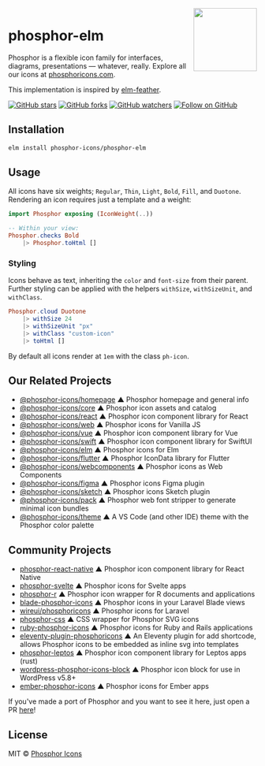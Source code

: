<img src="https://github.com/phosphor-icons/phosphor-elm/blob/master/meta/phosphor-mark-tight-black.png?raw=true" width="128" align="right" />

# phosphor-elm

Phosphor is a flexible icon family for interfaces, diagrams, presentations — whatever, really. Explore all our icons at [phosphoricons.com](https://phosphoricons.com).

This implementation is inspired by [elm-feather](https://package.elm-lang.org/packages/1602/elm-feather/latest).

[![GitHub stars](https://img.shields.io/github/stars/phosphor-icons/phosphor-elm?style=flat-square&label=Star)](https://github.com/phosphor-icons/phosphor-elm)
[![GitHub forks](https://img.shields.io/github/forks/phosphor-icons/phosphor-elm?style=flat-square&label=Fork)](https://github.com/phosphor-icons/phosphor-elm/fork)
[![GitHub watchers](https://img.shields.io/github/watchers/phosphor-icons/phosphor-elm?style=flat-square&label=Watch)](https://github.com/phosphor-icons/phosphor-elm)
[![Follow on GitHub](https://img.shields.io/github/followers/rektdeckard?style=flat-square&label=Follow)](https://github.com/rektdeckard)

## Installation

```bash
elm install phosphor-icons/phosphor-elm
```

## Usage

All icons have six weights; `Regular`, `Thin`, `Light`, `Bold`, `Fill`, and `Duotone`. Rendering an icon requires just a template and a weight:

```elm
import Phosphor exposing (IconWeight(..))

-- Within your view:
Phosphor.checks Bold
    |> Phosphor.toHtml []
```

### Styling

Icons behave as text, inheriting the `color` and `font-size` from their parent. Further styling can be applied with the helpers `withSize`, `withSizeUnit`, and `withClass`.

```elm
Phosphor.cloud Duotone
    |> withSize 24
    |> withSizeUnit "px"
    |> withClass "custom-icon"
    |> toHtml []
```

By default all icons render at `1em` with the class `ph-icon`.

## Our Related Projects

- [@phosphor-icons/homepage](https://github.com/phosphor-icons/homepage) ▲ Phosphor homepage and general info
- [@phosphor-icons/core](https://github.com/phosphor-icons/core) ▲ Phosphor icon assets and catalog
- [@phosphor-icons/react](https://github.com/phosphor-icons/react) ▲ Phosphor icon component library for React
- [@phosphor-icons/web](https://github.com/phosphor-icons/web) ▲ Phosphor icons for Vanilla JS
- [@phosphor-icons/vue](https://github.com/phosphor-icons/vue) ▲ Phosphor icon component library for Vue
- [@phosphor-icons/swift](https://github.com/phosphor-icons/swift) ▲ Phosphor icon component library for SwiftUI
- [@phosphor-icons/elm](https://github.com/phosphor-icons/phosphor-elm) ▲ Phosphor icons for Elm
- [@phosphor-icons/flutter](https://github.com/phosphor-icons/flutter) ▲ Phosphor IconData library for Flutter
- [@phosphor-icons/webcomponents](https://github.com/phosphor-icons/webcomponents) ▲ Phosphor icons as Web Components
- [@phosphor-icons/figma](https://github.com/phosphor-icons/figma) ▲ Phosphor icons Figma plugin
- [@phosphor-icons/sketch](https://github.com/phosphor-icons/sketch) ▲ Phosphor icons Sketch plugin
- [@phosphor-icons/pack](https://github.com/phosphor-icons/pack) ▲ Phosphor web font stripper to generate minimal icon bundles
- [@phosphor-icons/theme](https://github.com/phosphor-icons/theme) ▲ A VS Code (and other IDE) theme with the Phosphor color palette

## Community Projects

- [phosphor-react-native](https://github.com/duongdev/phosphor-react-native) ▲ Phosphor icon component library for React Native
- [phosphor-svelte](https://github.com/haruaki07/phosphor-svelte) ▲ Phosphor icons for Svelte apps
- [phosphor-r](https://github.com/dreamRs/phosphoricons) ▲ Phosphor icon wrapper for R documents and applications
- [blade-phosphor-icons](https://github.com/codeat3/blade-phosphor-icons) ▲ Phosphor icons in your Laravel Blade views
- [wireui/phosphoricons](https://github.com/wireui/phosphoricons) ▲ Phosphor icons for Laravel
- [phosphor-css](https://github.com/lucagoslar/phosphor-css) ▲ CSS wrapper for Phosphor SVG icons
- [ruby-phosphor-icons](https://github.com/maful/ruby-phosphor-icons) ▲ Phosphor icons for Ruby and Rails applications
- [eleventy-plugin-phosphoricons](https://github.com/reatlat/eleventy-plugin-phosphoricons) ▲ An Eleventy plugin for add shortcode, allows Phosphor icons to be embedded as inline svg into templates
- [phosphor-leptos](https://github.com/SorenHolstHansen/phosphor-leptos) ▲ Phosphor icon component library for Leptos apps (rust)
- [wordpress-phosphor-icons-block](https://github.com/robruiz/phosphor-icons-block) ▲ Phosphor icon block for use in WordPress v5.8+
- [ember-phosphor-icons](https://github.com/IgnaceMaes/ember-phosphor-icons) ▲ Phosphor icons for Ember apps

If you've made a port of Phosphor and you want to see it here, just open a PR [here](https://github.com/phosphor-icons/homepage)!

## License

MIT © [Phosphor Icons](https://github.com/phosphor-icons)
